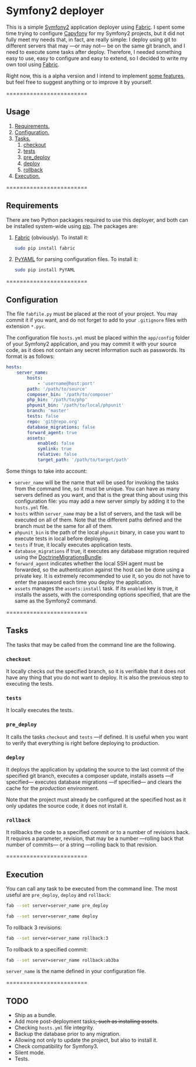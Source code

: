 # Symfony2 deployer

This is a simple [Symfony2][1] application deployer using [Fabric][2]. I spent some time trying to configure
[Capyfony][3] for my Symfony2 projects, but it did not fully meet my needs that, in fact, are really simple: I
deploy using git to different servers that may —or may not— be on the same git branch, and I need to execute some
tasks after deploy. Therefore, I needed something easy to use, easy to configure and easy to extend, so I decided to
write my own tool using [Fabric][2].

Right now, this is a alpha version and I intend to implement [some features](#todo), but feel
free to suggest anything or to improve it by yourself.

========================

## Usage

1. [Requirements.](#requirements)
2. [Configuration.](#configuration)
3. [Tasks.](#tasks)
    1. [checkout](#checkout)
    2. [tests](#tests)
    3. [pre_deploy](#pre_deploy)
    4. [deploy](#deploy)
    4. [rollback](#rollback)
4. [Execution.](#execution)

========================

## Requirements

There are two Python packages required to use this deployer, and both can be installed system-wide using [pip][5]. The
packages are:

1. [Fabric][2] (obviously). To install it:

    ```bash
    sudo pip install fabric
    ```

2. [PyYAML][4] for parsing configuration files. To install it:

    ```bash
    sudo pip install PyYAML
    ```

========================

## Configuration

The file `fabfile.py` must be placed at the root of your project. You may commit it if you want, and do not forget
to add to your `.gitignore` files with extension `*.pyc`.

The configuration file `hosts.yml` must be placed within the `app/config` folder of your Symfony2 application, and you
may commit it with your source code, as it does not contain any secret information such as passwords. Its format 
is as follows:

```yml
hosts:
    server_name: 
        hosts:
            - 'username@host:port'
        path: '/path/to/source'
        composer_bin: '/path/to/composer'
        php_bin: '/path/to/php'
        phpunit_bin: '/path/to/local/phpunit'
        branch: 'master'
        tests: false
        repo: 'git@repo.org'
        database_migrations: false
        forward_agent: true
        assets:
            enabled: false
            symlink: true
            relative: false
            target_path: '/path/to/target/path'
```

Some things to take into account:
- `server_name` will be the name that will be used for invoking the tasks from the command line, so it must be unique.
You can have as many servers defined as you want, and that is the great thing about using this configuration file: you
may add a new server simply by adding it to the `hosts.yml` file.
- `hosts` within `server_name` may be a list of servers, and the task will be executed on all of them. Note that
the different paths defined and the branch must be the same for all of them.
- `phpunit_bin` is the path of the local `phpunit` binary, in case you want to execute tests in local before deploying.
- `tests` if true, it locally executes application tests.
- `database_migrations` if true, it executes any database migration required using the [DoctrineMigrationsBundle][6].
- `forward_agent` indicates whether the local SSH agent must be forwarded, so the authentication against the host
can be done using a private key. It is extremely recommended to use it, so you do not have to enter the password
each time you deploy the application.
- `assets` manages the `assets:install` task. If its `enabled` key is true, it installs the assets, with the
corresponding options specified, that are the same as the Symfony2 command. 

========================

## Tasks

The tasks that may be called from the command line are the following.

### `checkout`

It locally checks out the specified branch, so it is verifiable that it does not have any thing that you do not want
to deploy. It is also the previous step to executing the tests.

### `tests`

It locally executes the tests.

### `pre_deploy`

It calls the tasks `checkout` and `tests` —if defined. It is useful when you want to verify that everything is right
before deploying to production.

### `deploy`

It deploys the application by updating the source to the last commit of the specified git branch, executes a
composer update, installs assets —if specified— executes database migrations —if specified— and clears the cache
for the _production_ environment.

Note that the project must already be configured at the specified host as it only updates the source code, it
 does not install it.

### `rollback`

It rollbacks the code to a specified commit or to a number of revisions back. It requires a parameter, revision,
that may be a number —rolling back that number of commits— or a string —rolling back to that revision.

========================

## Execution

You can call any task to be executed from the command line. The most useful are `pre_deploy`, `deploy` and `rollback`:

```bash
fab --set server=server_name pre_deploy
```

```bash
fab --set server=server_name deploy
```

To rollback 3 revisions:

```bash
fab --set server=server_name rollback:3
```

To rollback to a specified commit:

```bash
fab --set server=server_name rollback:ab3ba
```

`server_name` is the name defined in your configuration file.

========================

## TODO

- Ship as a bundle.
- Add more post-deployment tasks~~, such as installing assets~~.
- Checking `hosts.yml` file integrity.
- Backup the database prior to any migration.
- Allowing not only to update the project, but also to install it.
- Check compatibility for Symfony3.
- Silent mode.
- Tests.




[1]: https://symfony.com/
[2]: http://www.fabfile.org/
[3]: http://capifony.org/
[4]: http://pyyaml.org/
[5]: https://pip.pypa.io/en/stable/quickstart/
[6]: http://symfony.com/doc/current/bundles/DoctrineMigrationsBundle/index.html